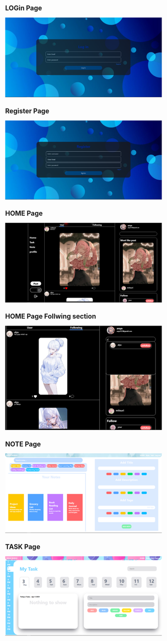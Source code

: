 ## LOGin Page
![](./public/loginpageimage.png)

## Register Page

![](./public/Registerpageimag.png)

## HOME Page
![](./public/HomepageImage.png)

## HOME Page Follwing section

![](./public/HomepageandFollowingpageimag.png)

## NOTE Page 
![](./public/Notepageimage.png)

## TASK Page
![](./public/Taskpageimag.png)